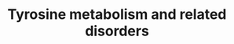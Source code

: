 ---
annotations:
- id: PW:0000052
  parent: classic metabolic pathway
  type: Pathway Ontology
  value: tyrosine metabolic pathway
- id: DOID:0050726
  parent: genetic disease
  type: Disease Ontology
  value: tyrosinemia type I
- id: PW:0001284
  parent: classic metabolic pathway
  type: Pathway Ontology
  value: tyrosine degradation pathway
- id: PW:0001608
  parent: disease pathway
  type: Pathway Ontology
  value: tyrosinemia type I pathway
- id: DOID:0050727
  parent: genetic disease
  type: Disease Ontology
  value: tyrosinemia type III
- id: PW:0001609
  parent: disease pathway
  type: Pathway Ontology
  value: tyrosinemia type II pathway
- id: PW:0002277
  parent: disease pathway
  type: Pathway Ontology
  value: alkaptonuria pathway
- id: DOID:0111362
  parent: genetic disease
  type: Disease Ontology
  value: hawkinsinuria
- id: PW:0002380
  parent: disease pathway
  type: Pathway Ontology
  value: hawkinsinuria pathway
- id: DOID:9270
  parent: genetic disease
  type: Disease Ontology
  value: alkaptonuria
- id: PW:0001607
  parent: disease pathway
  type: Pathway Ontology
  value: tyrosinemia pathway
- id: PW:0001610
  parent: disease pathway
  type: Pathway Ontology
  value: tyrosinemia type III pathway
- id: DOID:0050725
  parent: genetic disease
  type: Disease Ontology
  value: tyrosinemia type II
- id: DOID:655
  parent: genetic disease
  type: Disease Ontology
  value: inherited metabolic disorder
authors:
- L Dupuis
- DeSl
- Egonw
- IreneHemel
- GMKeulen
- MaintBot
- Fehrhart
- AgustinGV
- Eweitz
- Finterly
citedin: ''
communities:
- IEM
- RareDiseases
description: 'This pathway shows the tyrosine degradation pathway as presented in
  Edition 5, Chapter 21 of the book of Blau (ISBN 9783030677268); Ed.4 Ch.2. Disorders
  resulting from an enzyme defect are highlighted in pink. Red frames mark diagnostically
  important metabolites. '
last-edited: 2024-01-29
ndex: 5a5a2259-8b6b-11eb-9e72-0ac135e8bacf
organisms:
- Homo sapiens
redirect_from:
- /index.php/Pathway:WP4506
- /instance/WP4506
- /instance/WP4506_r128203
revision: r128203
schema-jsonld:
- '@context': https://schema.org/
  '@id': https://wikipathways.github.io/pathways/WP4506.html
  '@type': Dataset
  creator:
    '@type': Organization
    name: WikiPathways
  description: 'This pathway shows the tyrosine degradation pathway as presented in
    Edition 5, Chapter 21 of the book of Blau (ISBN 9783030677268); Ed.4 Ch.2. Disorders
    resulting from an enzyme defect are highlighted in pink. Red frames mark diagnostically
    important metabolites. '
  keywords:
  - 4-OH-phenylacetate
  - 4-OH-phenyllactate
  - 4-OH-phenylpyruvate
  - 5-Aminolevulinate
  - Acetoacetate
  - Ammonia
  - BH2
  - BH4
  - Cinnamic acid
  - Coumaric acid
  - FAH
  - Fumarate
  - GSTZ1
  - HGD
  - HPD
  - Hawkinsin
  - Homogentisate
  - L-tyrosine
  - Maleylacetoacetate
  - NTBC
  - PAL
  - Phenylalanine
  - Porphobilinogen
  - RgPAL
  - Succinylacetoacetate
  - Succinylacetone
  - TAL
  - TAT
  - TcTAL
  - Thiols
  - '[CO2]'
  - fumarylacetoacetate
  - mutated HPD
  - quinol acetate
  license: CC0
  name: Tyrosine metabolism and related disorders
seo: CreativeWork
title: Tyrosine metabolism and related disorders
wpid: WP4506
---